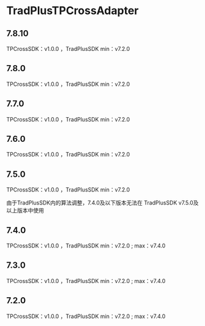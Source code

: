 # TradPlusTPCrossAdapter

## 7.8.10

TPCrossSDK：v1.0.0 ，TradPlusSDK min：v7.2.0

## 7.8.0

TPCrossSDK：v1.0.0 ，TradPlusSDK min：v7.2.0

## 7.7.0

TPCrossSDK：v1.0.0 ，TradPlusSDK min：v7.2.0

## 7.6.0

TPCrossSDK：v1.0.0 ，TradPlusSDK min：v7.2.0

## 7.5.0

TPCrossSDK：v1.0.0 ，TradPlusSDK min：v7.2.0

由于TradPlusSDK内的算法调整，7.4.0及以下版本无法在 TradPlusSDK v7.5.0及以上版本中使用

## 7.4.0

TPCrossSDK：v1.0.0 ，TradPlusSDK min：v7.2.0 ; max：v7.4.0

## 7.3.0

TPCrossSDK：v1.0.0 ，TradPlusSDK min：v7.2.0 ; max：v7.4.0


## 7.2.0

TPCrossSDK：v1.0.0 ，TradPlusSDK min：v7.2.0 ; max：v7.4.0
